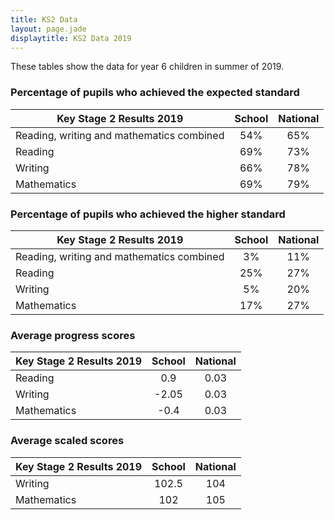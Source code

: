 ```yaml
---
title: KS2 Data
layout: page.jade
displaytitle: KS2 Data 2019
---
```


These tables show the data for year 6 children in summer of 2019.

### Percentage of pupils who achieved the expected standard

| **Key Stage 2 Results 2019**              | **School** | **National** |
| ----------------------------------------- | :--------: | :----------: |
| Reading, writing and mathematics combined |    54%     |     65%      |
| Reading                                   |    69%     |     73%      |
| Writing                                   |    66%     |     78%      |
| Mathematics                               |    69%     |     79%      |

### Percentage of pupils who achieved the higher standard

| **Key Stage 2 Results 2019**              | **School** | **National** |
| ----------------------------------------- | :--------: | :----------: |
| Reading, writing and mathematics combined |     3%     |     11%      |
| Reading                                   |    25%     |     27%      |
| Writing                                   |     5%     |     20%      |
| Mathematics                               |    17%     |     27%      |

### Average progress scores

| **Key Stage 2 Results 2019** | **School** | **National** |
| ---------------------------- | :--------: | :----------: |
| Reading                      |    0.9     |     0.03     |
| Writing                      |   -2.05    |     0.03     |
| Mathematics                  |    -0.4    |     0.03     |

### Average scaled scores

| **Key Stage 2 Results 2019** | **School** | **National** |
| ---------------------------- | :--------: | :----------: |
| Writing                      |   102.5    |     104      |
| Mathematics                  |    102     |     105      |
